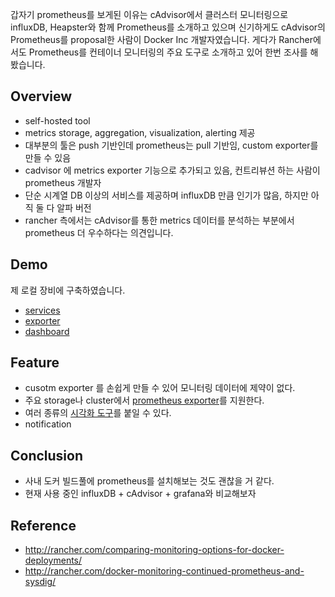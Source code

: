 갑자기 prometheus를 보게된 이유는 cAdvisor에서 클러스터 모니터링으로 influxDB, Heapster와 함께 Prometheus를 소개하고 있으며 신기하게도 cAdvisor의 Prometheus를 proposal한 사람이 Docker Inc 개발자였습니다. 게다가 Rancher에서도 Prometheus를 컨테이너 모니터링의 주요 도구로 소개하고 있어 한번 조사를 해봤습니다. 

## Overview 

- self-hosted tool
- metrics storage, aggregation, visualization, alerting 제공
- 대부분의 툴은 push 기반인데 prometheus는 pull 기반임, custom exporter를 만들 수 있음  
- cadvisor 에 metrics exporter 기능으로 추가되고 있음, 컨트리뷰션 하는 사람이 prometheus 개발자
- 단순 시계열 DB 이상의 서비스를 제공하며 influxDB 만큼 인기가 많음, 하지만 아직 둘 다 알파 버전
- rancher 측에서는 cAdvisor를 통한 metrics 데이터를 분석하는 부분에서 prometheus 더 우수하다는 의견입니다.

## Demo

제 로컬 장비에 구축하였습니다.

- [services](http://10.64.51.185:9090/)
- [exporter](http://10.64.51.185:9104/metrics)
- [dashboard](http://10.64.51.185:3000/dash1)

## Feature

- cusotm exporter 를 손쉽게 만들 수 있어 모니터링 데이터에 제약이 없다. 
- 주요 storage나 cluster에서 [prometheus exporter](http://prometheus.io/docs/instrumenting/exporters/)를 지원한다.
- 여러 종류의 [시각화 도구](http://prometheus.io/docs/visualization/promdash/)를 붙일 수 있다.  
- notification

## Conclusion 

- 사내 도커 빌드풀에 prometheus를 설치해보는 것도 괜찮을 거 같다.
- 현재 사용 중인 influxDB + cAdvisor + grafana와 비교해보자  

## Reference 

- http://rancher.com/comparing-monitoring-options-for-docker-deployments/
- http://rancher.com/docker-monitoring-continued-prometheus-and-sysdig/
